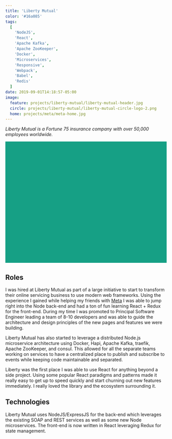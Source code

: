 ```yaml
---
title: 'Liberty Mutual'
color: '#16a085'
tags:
  [
    'NodeJS',
    'React',
    'Apache Kafka',
    'Apache ZooKeeper',
    'Docker',
    'Microservices',
    'Responsive',
    'Webpack',
    'Babel',
    'Redis'
  ]
date: 2019-09-01T14:18:57-05:00
image:
  feature: projects/liberty-mutual/liberty-mutual-header.jpg
  circle: projects/liberty-mutual/liberty-mutual-circle-logo-2.png
  home: projects/meta/meta-home.jpg
---
```


_Liberty Mutual is a Fortune 75 insurance company with over 50,000 employees worldwide._

![Liberty Mutual](../../images/projects/liberty-mutual/liberty-mutual-screens.png)

## Roles

I was hired at Liberty Mutual as part of a large initiative to start to transform their online servicing business to use modern web frameworks. Using the experience I gained while helping my friends with [Meta](/projects/meta) I was able to jump right into the Node back-end and had a ton of fun learning React + Redux for the front-end. During my time I was promoted to Principal Software Engineer leading a team of 8-10 developers and was able to guide the architecture and design principles of the new pages and features we were building.

Liberty Mutual has also started to leverage a distributed Node.js microservice architecture using Docker, Hapi, Apache Kafka, traefik, Apache ZooKeeper, and consul. This allowed for all the separate teams working on services to have a centralized place to publish and subscribe to events while keeping code maintainable and separated.

Liberty was the first place I was able to use React for anything beyond a side project. Using some popular React paradigms and patterns made it really easy to get up to speed quickly and start churning out new features immediately. I really loved the library and the ecosystem surrounding it.

## Technologies

Liberty Mutual uses NodeJS/ExpressJS for the back-end which leverages the existing SOAP and REST services as well as some new Node microservices. The front-end is now written in React leveraging Redux for state management.
